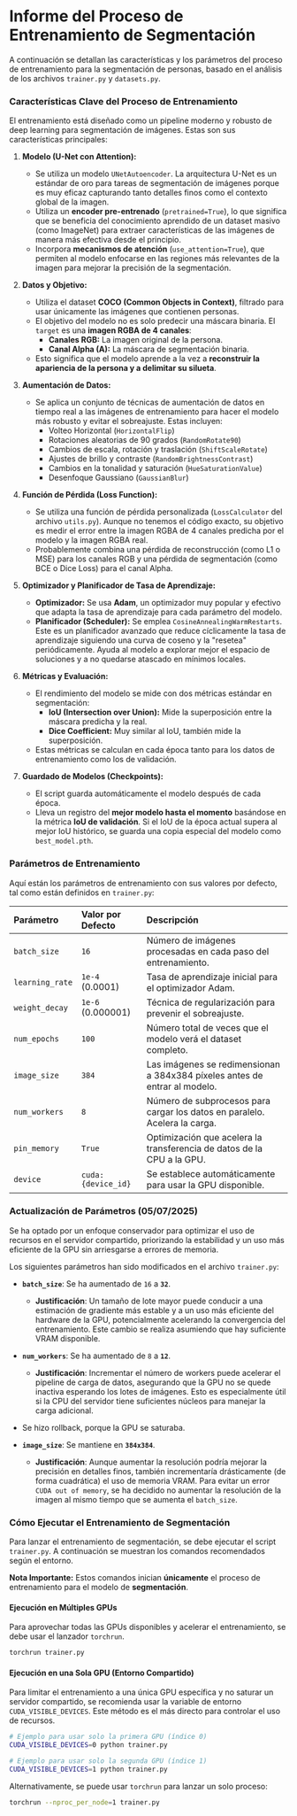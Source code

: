 # Informe del Proceso de Entrenamiento de Segmentación

A continuación se detallan las características y los parámetros del proceso de entrenamiento para la segmentación de personas, basado en el análisis de los archivos `trainer.py` y `datasets.py`.

### Características Clave del Proceso de Entrenamiento

El entrenamiento está diseñado como un pipeline moderno y robusto de deep learning para segmentación de imágenes. Estas son sus características principales:

1.  **Modelo (U-Net con Attention):**
    *   Se utiliza un modelo `UNetAutoencoder`. La arquitectura U-Net es un estándar de oro para tareas de segmentación de imágenes porque es muy eficaz capturando tanto detalles finos como el contexto global de la imagen.
    *   Utiliza un **encoder pre-entrenado** (`pretrained=True`), lo que significa que se beneficia del conocimiento aprendido de un dataset masivo (como ImageNet) para extraer características de las imágenes de manera más efectiva desde el principio.
    *   Incorpora **mecanismos de atención** (`use_attention=True`), que permiten al modelo enfocarse en las regiones más relevantes de la imagen para mejorar la precisión de la segmentación.

2.  **Datos y Objetivo:**
    *   Utiliza el dataset **COCO (Common Objects in Context)**, filtrado para usar únicamente las imágenes que contienen personas.
    *   El objetivo del modelo no es solo predecir una máscara binaria. El `target` es una **imagen RGBA de 4 canales**:
        *   **Canales RGB:** La imagen original de la persona.
        *   **Canal Alpha (A):** La máscara de segmentación binaria.
    *   Esto significa que el modelo aprende a la vez a **reconstruir la apariencia de la persona y a delimitar su silueta**.

3.  **Aumentación de Datos:**
    *   Se aplica un conjunto de técnicas de aumentación de datos en tiempo real a las imágenes de entrenamiento para hacer el modelo más robusto y evitar el sobreajuste. Estas incluyen:
        *   Volteo Horizontal (`HorizontalFlip`)
        *   Rotaciones aleatorias de 90 grados (`RandomRotate90`)
        *   Cambios de escala, rotación y traslación (`ShiftScaleRotate`)
        *   Ajustes de brillo y contraste (`RandomBrightnessContrast`)
        *   Cambios en la tonalidad y saturación (`HueSaturationValue`)
        *   Desenfoque Gaussiano (`GaussianBlur`)

4.  **Función de Pérdida (Loss Function):**
    *   Se utiliza una función de pérdida personalizada (`LossCalculator` del archivo `utils.py`). Aunque no tenemos el código exacto, su objetivo es medir el error entre la imagen RGBA de 4 canales predicha por el modelo y la imagen RGBA real.
    *   Probablemente combina una pérdida de reconstrucción (como L1 o MSE) para los canales RGB y una pérdida de segmentación (como BCE o Dice Loss) para el canal Alpha.

5.  **Optimizador y Planificador de Tasa de Aprendizaje:**
    *   **Optimizador:** Se usa **Adam**, un optimizador muy popular y efectivo que adapta la tasa de aprendizaje para cada parámetro del modelo.
    *   **Planificador (Scheduler):** Se emplea `CosineAnnealingWarmRestarts`. Este es un planificador avanzado que reduce cíclicamente la tasa de aprendizaje siguiendo una curva de coseno y la "resetea" periódicamente. Ayuda al modelo a explorar mejor el espacio de soluciones y a no quedarse atascado en mínimos locales.

6.  **Métricas y Evaluación:**
    *   El rendimiento del modelo se mide con dos métricas estándar en segmentación:
        *   **IoU (Intersection over Union):** Mide la superposición entre la máscara predicha y la real.
        *   **Dice Coefficient:** Muy similar al IoU, también mide la superposición.
    *   Estas métricas se calculan en cada época tanto para los datos de entrenamiento como los de validación.

7.  **Guardado de Modelos (Checkpoints):**
    *   El script guarda automáticamente el modelo después de cada época.
    *   Lleva un registro del **mejor modelo hasta el momento** basándose en la métrica **IoU de validación**. Si el IoU de la época actual supera al mejor IoU histórico, se guarda una copia especial del modelo como `best_model.pth`.

### Parámetros de Entrenamiento

Aquí están los parámetros de entrenamiento con sus valores por defecto, tal como están definidos en `trainer.py`:

| Parámetro | Valor por Defecto | Descripción |
| :--- | :--- | :--- |
| `batch_size` | `16` | Número de imágenes procesadas en cada paso del entrenamiento. |
| `learning_rate` | `1e-4` (0.0001) | Tasa de aprendizaje inicial para el optimizador Adam. |
| `weight_decay` | `1e-6` (0.000001) | Técnica de regularización para prevenir el sobreajuste. |
| `num_epochs` | `100` | Número total de veces que el modelo verá el dataset completo. |
| `image_size` | `384` | Las imágenes se redimensionan a 384x384 píxeles antes de entrar al modelo. |
| `num_workers` | `8` | Número de subprocesos para cargar los datos en paralelo. Acelera la carga. |
| `pin_memory` | `True` | Optimización que acelera la transferencia de datos de la CPU a la GPU. |
| `device` | `cuda:{device_id}` | Se establece automáticamente para usar la GPU disponible. |

### Actualización de Parámetros (05/07/2025)

Se ha optado por un enfoque conservador para optimizar el uso de recursos en el servidor compartido, priorizando la estabilidad y un uso más eficiente de la GPU sin arriesgarse a errores de memoria.

Los siguientes parámetros han sido modificados en el archivo `trainer.py`:

*   **`batch_size`**: Se ha aumentado de `16` a **`32`**.
    *   **Justificación**: Un tamaño de lote mayor puede conducir a una estimación de gradiente más estable y a un uso más eficiente del hardware de la GPU, potencialmente acelerando la convergencia del entrenamiento. Este cambio se realiza asumiendo que hay suficiente VRAM disponible.

*   **`num_workers`**: Se ha aumentado de `8` a **`12`**.
    *   **Justificación**: Incrementar el número de workers puede acelerar el pipeline de carga de datos, asegurando que la GPU no se quede inactiva esperando los lotes de imágenes. Esto es especialmente útil si la CPU del servidor tiene suficientes núcleos para manejar la carga adicional.

*   Se hizo rollback, porque la GPU se saturaba.

*   **`image_size`**: Se mantiene en **`384x384`**.
    *   **Justificación**: Aunque aumentar la resolución podría mejorar la precisión en detalles finos, también incrementaría drásticamente (de forma cuadrática) el uso de memoria VRAM. Para evitar un error `CUDA out of memory`, se ha decidido no aumentar la resolución de la imagen al mismo tiempo que se aumenta el `batch_size`.

### Cómo Ejecutar el Entrenamiento de Segmentación

Para lanzar el entrenamiento de segmentación, se debe ejecutar el script `trainer.py`. A continuación se muestran los comandos recomendados según el entorno.

**Nota Importante:** Estos comandos inician **únicamente** el proceso de entrenamiento para el modelo de **segmentación**.

#### Ejecución en Múltiples GPUs

Para aprovechar todas las GPUs disponibles y acelerar el entrenamiento, se debe usar el lanzador `torchrun`.

```bash
torchrun trainer.py
```

#### Ejecución en una Sola GPU (Entorno Compartido)

Para limitar el entrenamiento a una única GPU específica y no saturar un servidor compartido, se recomienda usar la variable de entorno `CUDA_VISIBLE_DEVICES`. Este método es el más directo para controlar el uso de recursos.

```bash
# Ejemplo para usar solo la primera GPU (índice 0)
CUDA_VISIBLE_DEVICES=0 python trainer.py

# Ejemplo para usar solo la segunda GPU (índice 1)
CUDA_VISIBLE_DEVICES=1 python trainer.py
```

Alternativamente, se puede usar `torchrun` para lanzar un solo proceso:

```bash
torchrun --nproc_per_node=1 trainer.py
```
